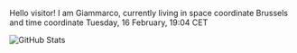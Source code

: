 Hello visitor! I am Giammarco, currently living in space coordinate Brussels and time coordinate Tuesday, 16 February, 19:04 CET

![GitHub Stats](https://github-readme-stats.vercel.app/api?username=grcasanova)
